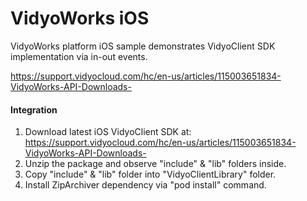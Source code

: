 # VidyoWorks iOS
VidyoWorks platform iOS sample demonstrates VidyoClient SDK implementation via in-out events.

https://support.vidyocloud.com/hc/en-us/articles/115003651834-VidyoWorks-API-Downloads-

#### Integration

1. Download latest iOS VidyoClient SDK at: https://support.vidyocloud.com/hc/en-us/articles/115003651834-VidyoWorks-API-Downloads-
2. Unzip the package and observe "include" & "lib" folders inside.
3. Copy "include" & "lib" folder into "VidyoClientLibrary" folder.
4. Install ZipArchiver dependency via "pod install" command.
